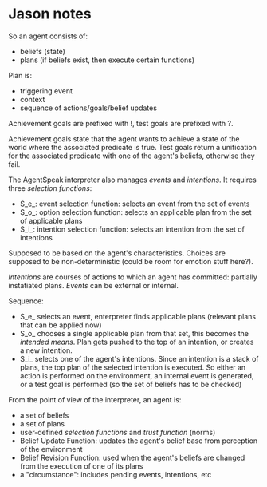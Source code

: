 # Jason notes

So an agent consists of:

- beliefs (state)
- plans (if beliefs exist, then execute certain functions)

Plan is:

- triggering event
- context
- sequence of actions/goals/belief updates

Achievement goals are prefixed with !, test goals are prefixed with ?.

Achievement goals state that the agent wants to achieve a state of the world where the associated predicate is true.
Test goals return a unification for the associated predicate with one of the agent's beliefs, otherwise they fail.

The AgentSpeak interpreter also manages _events_ and _intentions_. It requires three _selection functions_:

- S_e_: event selection function: selects an event from the set of events
- S_o_: option selection function: selects an applicable plan from the set of applicable plans
- S_i_: intention selection function: selects an intention from the set of intentions

Supposed to be based on the agent's characteristics. Choices are supposed to be non-deterministic (could be room for emotion stuff here?).

_Intentions_ are courses of actions to which an agent has committed: partially instatiated plans.
_Events_ can be external or internal.

Sequence:

- S_e_ selects an event, enterpreter finds applicable plans (relevant plans that can be applied now)
- S_o_ chooses a single applicable plan from that set, this becomes the _intended means_. Plan gets pushed to the top of an intention, or creates a new intention.
- S_i_ selects one of the agent's intentions. Since an intention is a stack of plans, the top plan of the selected intention is executed. So either an action is performed on the environment, an internal event is generated, or a test goal is performed (so the set of beliefs has to be checked)

From the point of view of the interpreter, an agent is:

- a set of beliefs
- a set of plans
- user-defined _selection functions_ and _trust function_ (norms)
- Belief Update Function: updates the agent's belief base from perception of the environment
- Belief Revision Function: used when the agent's beliefs are changed from the execution of one of its plans
- a "circumstance": includes pending events, intentions, etc




